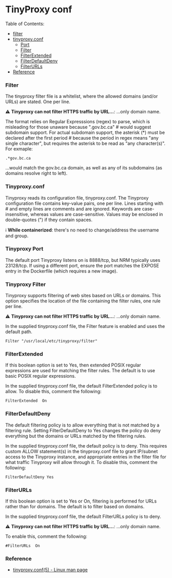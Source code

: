 # TinyProxy conf

Table of Contents:

- [filter](#filter)
- [tinyproxy.conf](#tinyproxy.conf)
   - [Port](#tinyproxy-port)
   - [Filter](#tinyproxy-filter)   
   - [FilterExtended](#FilterExtended)   
   - [FilterDefaultDeny](#FilterDefaultDeny)
   - [FilterURLs](#FilterURLs)
- [Reference](#reference)

### Filter

The tinyproxy filter file is a whitelist, where the allowed domains (and/or URLs) are stated.  One per line. 

:warning: **Tinyproxy can not filter HTTPS traffic by URL...**: ...only domain name. 

The format relies on Regular Expresssions (regex) to parse, which is misleading for those unaware because ".gov.bc.ca" # would suggest subdomain support.  For actual subdomain support, the asterisk (*) must be declared after the first period # because the period in regex means "any single character", but requires the asterisk to be read as "any character(s)". For exmaple:

````
.*gov.bc.ca
````

...would match the gov.bc.ca domain, as well as any of its subdomains (as domains resolve right to left). 

### Tinyproxy.conf
Tinyproxy reads its configuration file, tinyproxy.conf.  The Tinyproxy configuration file contains key-value pairs, one per line. Lines starting with # and empty lines are comments and are ignored. Keywords are case-insensitive, whereas values are case-sensitive. Values may be enclosed in double-quotes (") if they contain spaces.

:information_source: **While containerized**: there's no need to change/address the username and group.  

### Tinyproxy Port
The default port Tinyproxy listens on is 8888/tcp, but NRM typically uses 23128/tcp.  If using a different port, ensure the port matches the EXPOSE entry in the Dockerfile (which requires a new image).

### Tinyproxy Filter
Tinyproxy supports filtering of web sites based on URLs or domains. This option specifies the location of the file containing the filter rules, one rule per line.

:warning: **Tinyproxy can not filter HTTPS traffic by URL...**: ...only domain name.

In the supplied tinyproxy.conf file, the Filter feature is enabled and uses the default path.

```
Filter "/usr/local/etc/tinyproxy/filter"
```

### FilterExtended
If this boolean option is set to Yes, then extended POSIX regular expressions are used for matching the filter rules. The default is to use basic POSIX regular expressions.

In the supplied tinyproxy.conf file, the default FilterExtended policy is to allow.  To disable this, comment the following:

```
FilterExtended  On
```

### FilterDefaultDeny
The default filtering policy is to allow everything that is not matched by a filtering rule. Setting FilterDefaultDeny to Yes changes the policy do deny everything but the domains or URLs matched by the filtering rules.

In the supplied tinyproxy.conf file, the default policy is to deny.  This requires custom ALLOW statement(s) in the tinyproxy.conf file to grant IP/subnet access to the Tinyproxy instance, and appropriate entries in the filter file for what traffic Tinyproxy will allow through it.  To disable this, comment the following:

```
FilterDefaultDeny Yes
```

### FilterURLs
If this boolean option is set to Yes or On, filtering is performed for URLs rather than for domains. The default is to filter based on domains.

In the supplied tinyproxy.conf file, the default FilterURLs policy is to deny.  

:warning: **Tinyproxy can not filter HTTPS traffic by URL...**: ...only domain name.

To enable this, comment the following:

```
#FilterURLs  On
```

### Reference
- [tinyproxy.conf(5) - Linux man page](https://linux.die.net/man/5/tinyproxy.conf)